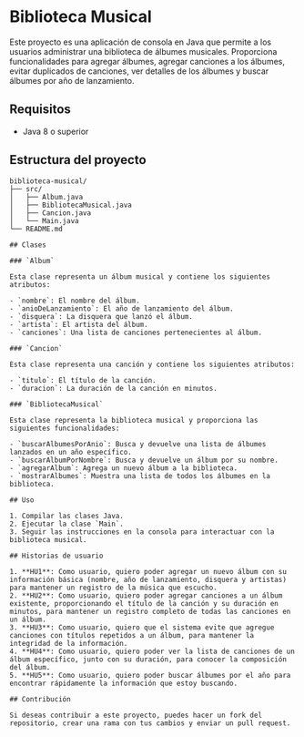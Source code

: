 # Biblioteca Musical

Este proyecto es una aplicación de consola en Java que permite a los usuarios administrar una biblioteca de álbumes musicales. Proporciona funcionalidades para agregar álbumes, agregar canciones a los álbumes, evitar duplicados de canciones, ver detalles de los álbumes y buscar álbumes por año de lanzamiento.

## Requisitos

- Java 8 o superior

## Estructura del proyecto

```plaintext
biblioteca-musical/
├── src/
│   ├── Album.java
│   ├── BibliotecaMusical.java
│   ├── Cancion.java
│   └── Main.java
└── README.md

## Clases

### `Album`

Esta clase representa un álbum musical y contiene los siguientes atributos:

- `nombre`: El nombre del álbum.
- `anioDeLanzamiento`: El año de lanzamiento del álbum.
- `disquera`: La disquera que lanzó el álbum.
- `artista`: El artista del álbum.
- `canciones`: Una lista de canciones pertenecientes al álbum.

### `Cancion`

Esta clase representa una canción y contiene los siguientes atributos:

- `titulo`: El título de la canción.
- `duracion`: La duración de la canción en minutos.

### `BibliotecaMusical`

Esta clase representa la biblioteca musical y proporciona las siguientes funcionalidades:

- `buscarAlbumesPorAnio`: Busca y devuelve una lista de álbumes lanzados en un año específico.
- `buscarAlbumPorNombre`: Busca y devuelve un álbum por su nombre.
- `agregarAlbum`: Agrega un nuevo álbum a la biblioteca.
- `mostrarAlbumes`: Muestra una lista de todos los álbumes en la biblioteca.

## Uso

1. Compilar las clases Java.
2. Ejecutar la clase `Main`.
3. Seguir las instrucciones en la consola para interactuar con la biblioteca musical.

## Historias de usuario

1. **HU1**: Como usuario, quiero poder agregar un nuevo álbum con su información básica (nombre, año de lanzamiento, disquera y artistas) para mantener un registro de la música que escucho.
2. **HU2**: Como usuario, quiero poder agregar canciones a un álbum existente, proporcionando el título de la canción y su duración en minutos, para mantener un registro completo de todas las canciones en un álbum.
3. **HU3**: Como usuario, quiero que el sistema evite que agregue canciones con títulos repetidos a un álbum, para mantener la integridad de la información.
4. **HU4**: Como usuario, quiero poder ver la lista de canciones de un álbum específico, junto con su duración, para conocer la composición del álbum.
5. **HU5**: Como usuario, quiero poder buscar álbumes por el año para encontrar rápidamente la información que estoy buscando.

## Contribución

Si deseas contribuir a este proyecto, puedes hacer un fork del repositorio, crear una rama con tus cambios y enviar un pull request.

